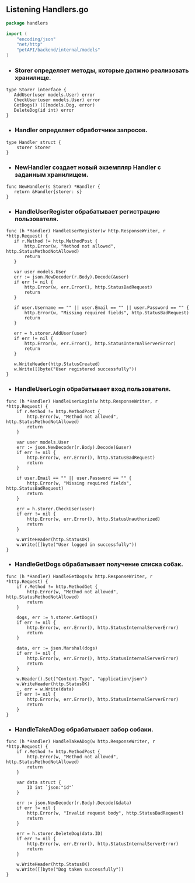
## Listening Handlers.go

```go
package handlers

import (
	"encoding/json"
	"net/http"
	"petAPI/backend/internal/models"
)
```
  - ###   Storer определяет методы, которые должно реализовать хранилище.
 ```
type Storer interface {
	AddUser(user models.User) error
	CheckUser(user models.User) error
	GetDogs() ([]models.Dog, error)
	DeleteDog(id int) error
}
```
 - ### Handler определяет обработчики запросов.
```
type Handler struct {
	storer Storer
}
```

 - ### NewHandler создает новый экземпляр Handler с заданным хранилищем.
 ```
func NewHandler(s Storer) *Handler {
	return &Handler{storer: s}
}
```

 - ### HandleUserRegister обрабатывает регистрацию пользователя.
 ```
func (h *Handler) HandleUserRegister(w http.ResponseWriter, r *http.Request) {
	if r.Method != http.MethodPost {
		http.Error(w, "Method not allowed", http.StatusMethodNotAllowed)
		return
	}

	var user models.User
	err := json.NewDecoder(r.Body).Decode(&user)
	if err != nil {
		http.Error(w, err.Error(), http.StatusBadRequest)
		return
	}

	if user.Username == "" || user.Email == "" || user.Password == "" {
		http.Error(w, "Missing required fields", http.StatusBadRequest)
		return
	}

	err = h.storer.AddUser(user)
	if err != nil {
		http.Error(w, err.Error(), http.StatusInternalServerError)
		return
	}

	w.WriteHeader(http.StatusCreated)
	w.Write([]byte("User registered successfully"))
}
```

- ### HandleUserLogin обрабатывает вход пользователя.
```
func (h *Handler) HandleUserLogin(w http.ResponseWriter, r *http.Request) {
	if r.Method != http.MethodPost {
		http.Error(w, "Method not allowed", http.StatusMethodNotAllowed)
		return
	}

	var user models.User
	err := json.NewDecoder(r.Body).Decode(&user)
	if err != nil {
		http.Error(w, err.Error(), http.StatusBadRequest)
		return
	}

	if user.Email == "" || user.Password == "" {
		http.Error(w, "Missing required fields", http.StatusBadRequest)
		return
	}

	err = h.storer.CheckUser(user)
	if err != nil {
		http.Error(w, err.Error(), http.StatusUnauthorized)
		return
	}

	w.WriteHeader(http.StatusOK)
	w.Write([]byte("User logged in successfully"))
}
```

- ### HandleGetDogs обрабатывает получение списка собак.
```
func (h *Handler) HandleGetDogs(w http.ResponseWriter, r *http.Request) {
	if r.Method != http.MethodGet {
		http.Error(w, "Method not allowed", http.StatusMethodNotAllowed)
		return
	}

	dogs, err := h.storer.GetDogs()
	if err != nil {
		http.Error(w, err.Error(), http.StatusInternalServerError)
		return
	}

	data, err := json.Marshal(dogs)
	if err != nil {
		http.Error(w, err.Error(), http.StatusInternalServerError)
		return
	}

	w.Header().Set("Content-Type", "application/json")
	w.WriteHeader(http.StatusOK)
	_, err = w.Write(data)
	if err != nil {
		http.Error(w, err.Error(), http.StatusInternalServerError)
		return
	}
}
```

- ### HandleTakeADog обрабатывает забор собаки.
```
func (h *Handler) HandleTakeADog(w http.ResponseWriter, r *http.Request) {
	if r.Method != http.MethodPost {
		http.Error(w, "Method not allowed", http.StatusMethodNotAllowed)
		return
	}

	var data struct {
		ID int `json:"id"`
	}

	err := json.NewDecoder(r.Body).Decode(&data)
	if err != nil {
		http.Error(w, "Invalid request body", http.StatusBadRequest)
		return
	}

	err = h.storer.DeleteDog(data.ID)
	if err != nil {
		http.Error(w, err.Error(), http.StatusInternalServerError)
		return
	}

	w.WriteHeader(http.StatusOK)
	w.Write([]byte("Dog taken successfully"))
}
```

